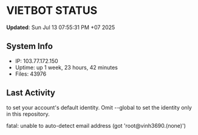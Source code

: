 # VIETBOT STATUS
**Updated**: Sun Jul 13 07:55:31 PM +07 2025

## System Info
- IP: 103.77.172.150
- Uptime: up 1 week, 23 hours, 42 minutes
- Files: 43976

## Last Activity

to set your account's default identity.
Omit --global to set the identity only in this repository.

fatal: unable to auto-detect email address (got 'root@vinh3690.(none)')
